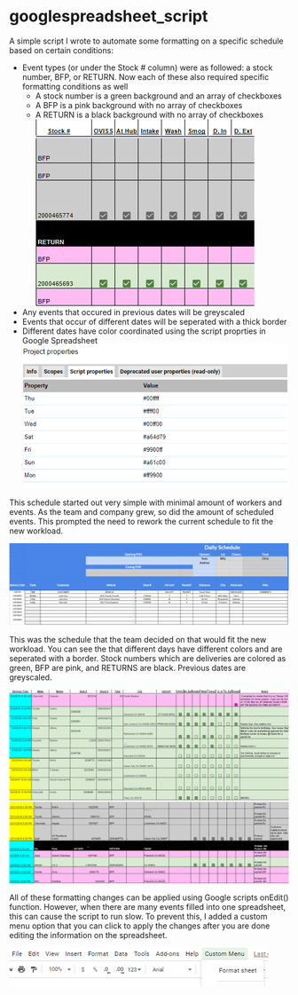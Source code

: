 # googlespreadsheet_script
A simple script I wrote to automate some formatting on a specific schedule based on certain conditions:

* Event types (or under the Stock # column) were as followed: a stock number, BFP, or RETURN. Now each of these also required specific formatting conditions as well
  * A stock number is a green background and an array of checkboxes
  * A BFP is a pink background with no array of checkboxes
  * A RETURN is a black background with no array of checkboxes
  ![checkboxes](https://github.com/AngryBenko/googlespreadsheet_script/blob/master/images/checkboxes.png)
* Any events that occured in previous dates will be greyscaled
* Events that occur of different dates will be seperated with a thick border
* Different dates have color coordinated using the script proprties in Google Spreadsheet
![scriptprop](https://github.com/AngryBenko/googlespreadsheet_script/blob/master/images/script_properties.png)

This schedule started out very simple with minimal amount of workers and events. As the team and company grew, so did the amount of scheduled events. This prompted the need to rework the current schedule to fit the new workload. 

![before](https://github.com/AngryBenko/googlespreadsheet_script/blob/master/images/before_schedule.png)

This was the schedule that the team decided on that would fit the new workload. You can see the that different days have different colors and are seperated with a border. Stock numbers which are deliveries are colored as green, BFP are pink, and RETURNS are black. Previous dates are greyscaled. 

![wip](https://github.com/AngryBenko/googlespreadsheet_script/blob/master/images/wip_schedule.png)
![current](https://github.com/AngryBenko/googlespreadsheet_script/blob/master/images/current_schedule.png)

All of these formatting changes can be applied using Google scripts onEdit() function. However, when there are many events filled into one spreadsheet, this can cause the script to run slow. To prevent this, I added a custom menu option that you can click to apply the changes after you are done editing the information on the spreadsheet.

![menu](https://github.com/AngryBenko/googlespreadsheet_script/blob/master/images/menu.png)
